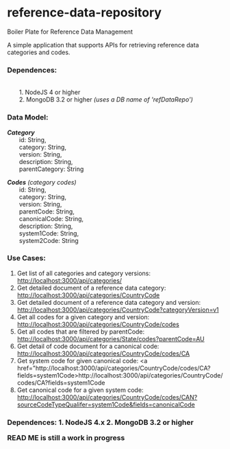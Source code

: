 # reference-data-repository
Boiler Plate for Reference Data Management

A simple application that supports APIs for retrieving reference data categories and codes.
<h3>Dependences:</h3>
<br>&emsp;&emsp;1. NodeJS 4 or higher
<br>&emsp;&emsp;2. MongoDB 3.2 or higher <i>(uses a DB name of 'refDataRepo')</i>
<p>
<h3>Data Model:</h3>
<i><b>Category</b></i>
<br>&emsp;&emsp;id: String,
<br>&emsp;&emsp;category: String,
<br>&emsp;&emsp;version: String,
<br>&emsp;&emsp;description: String,
<br>&emsp;&emsp;parentCategory: String
   
<i><b>Codes</b> (category codes)</i>
<br>&emsp;&emsp;id: String,
<br>&emsp;&emsp;category: String,
<br>&emsp;&emsp;version: String,
<br>&emsp;&emsp;parentCode: String,
<br>&emsp;&emsp;canonicalCode: String,
<br>&emsp;&emsp;description: String,
<br>&emsp;&emsp;system1Code: String,
<br>&emsp;&emsp;system2Code: String
    
<h3>Use Cases:</h3>

1. Get list of all categories and category versions:    <a href="http://localhost:3000/api/categories/">http://localhost:3000/api/categories/</a>
2. Get detailed document of a reference data category:  <a href="http://localhost:3000/api/categories/CountryCode">http://localhost:3000/api/categories/CountryCode</a>
3. Get detailed document of a reference data category and version:  <a href="http://localhost:3000/api/categories/CountryCode?categoryVersion=v1">http://localhost:3000/api/categories/CountryCode?categoryVersion=v1</a>
4. Get all codes for a given category and version:      <a href="http://localhost:3000/api/categories/CountryCode/codes">http://localhost:3000/api/categories/CountryCode/codes</a>
5. Get all codes that are filtered by parentCode:       <a href="http://localhost:3000/api/categories/State/codes?parentCode=AU">http://localhost:3000/api/categories/State/codes?parentCode=AU</a>
6. Get detail of code document for a canonical code:    <a href="http://localhost:3000/api/categories/CountryCode/codes/CA">http://localhost:3000/api/categories/CountryCode/codes/CA</a>
7. Get system code for given canonical code:            <a href="http://localhost:3000/api/categories/CountryCode/codes/CA?fields=system1Code>http://localhost:3000/api/categories/CountryCode/codes/CA?fields=system1Code</a>
8. Get canonical code for a given system code:          <a href="http://localhost:3000/api/categories/CountryCode/codes/CAN?sourceCodeTypeQualifer=system1Code&amp;fields=canonicalCode">http://localhost:3000/api/categories/CountryCode/codes/CAN?sourceCodeTypeQualifer=system1Code&amp;fields=canonicalCode</a>

<h3>Dependences:</3>
1. NodeJS 4.x
2. MongoDB 3.2 or higher


READ ME is still a work in progress
